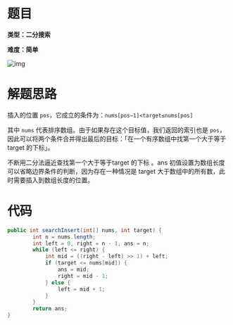 # 题目

**类型：二分搜索**

**难度：简单**

![img](https://gitee.com/janeroad/iamge-cloud/raw/master/NoteImage/1631626516803-55f221bb-8454-43da-a6e8-7d166618126b.png)

# 解题思路

插入的位置 `pos`，它成立的条件为：`nums[pos−1]<target≤nums[pos]`

其中 `nums` 代表排序数组。由于如果存在这个目标值，我们返回的索引也是 `pos`，因此可以将两个条件合并得出最后的目标：「在一个有序数组中找第一个大于等于 target 的下标」。

不断用二分法逼近查找第一个大于等于target 的下标 。ans 初值设置为数组长度可以省略边界条件的判断，因为存在一种情况是 target 大于数组中的所有数，此时需要插入到数组长度的位置。



# 代码

```java
public int searchInsert(int[] nums, int target) {
        int n = nums.length;
        int left = 0, right = n - 1, ans = n;
        while (left <= right) {
            int mid = ((right - left) >> 1) + left;
            if (target <= nums[mid]) {
                ans = mid;
                right = mid - 1;
            } else {
                left = mid + 1;
            }
        }
        return ans;
}
```